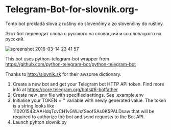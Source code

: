 # Telegram-Bot-for-slovnik.org-
Tento bot prekladá slová z ruštiny do slovenčiny a zo slovenčiny do ruštiny.

Этот бот переводит слова с русского на словацкий и со словацкого на русский.

![screenshot 2016-03-14 23 41 57](https://cloud.githubusercontent.com/assets/684169/18109372/3fb63ad0-6f11-11e6-8c9b-ccd4f1e1cccf.jpg)


This bot uses python-telegram-bot wrapper from 
https://github.com/python-telegram-bot/python-telegram-bot

Thanks to http://slovnik.sk for their awsome dictionary.  

1. Create a new bot and get your Telegram bot HTTP API token. 
Find more info at https://core.telegram.org/bots#6-botfather  
2. Create new .env file with specified settings. See .example.env
3. Initialise your TOKEN = '' variable with newly generated value.
The token is a string looks like 110201543:AAHdqTcvCH1vGWJxfSeofSAs0K5PALDsaw that will be required to authorize the bot and send requests to the Bot API.
4. Launch pyhton slovnik.py
